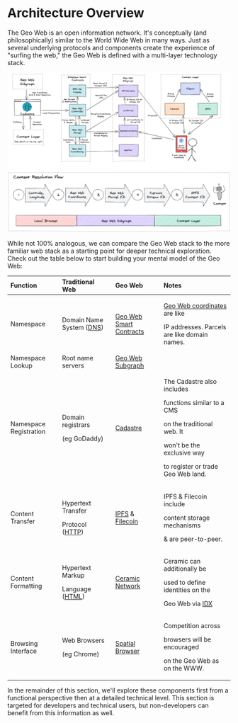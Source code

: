 # Architecture Overview

The Geo Web is an open information network. It's conceptually \(and philosophically\) similar to the World Wide Web in many ways. Just as several underlying protocols and components create the experience of "surfing the web," the Geo Web is defined with a multi-layer technology stack.

![High-level diagram of the Geo Web&apos;s core components and interfaces](../.gitbook/assets/geo-web-architecture-overview.png)

While not 100% analogous, we can compare the Geo Web stack to the more familiar web stack as a starting point for deeper technical exploration. Check out the table below to start building your mental model of the Geo Web:

<table>
  <thead>
    <tr>
      <th style="text-align:left">Function</th>
      <th style="text-align:left">Traditional Web</th>
      <th style="text-align:left">Geo Web</th>
      <th style="text-align:left">Notes</th>
    </tr>
  </thead>
  <tbody>
    <tr>
      <td style="text-align:left">Namespace</td>
      <td style="text-align:left">Domain Name System (<a href="https://en.wikipedia.org/wiki/Domain_Name_System">DNS</a>)</td>
      <td
      style="text-align:left"><a href="smart-contracts/">Geo Web Smart Contracts</a>
        </td>
        <td style="text-align:left">
          <p><a href="smart-contracts/geo-web-coordinates.md">Geo Web coordinates</a> are
            like</p>
          <p>IP addresses. Parcels are like domain names.</p>
        </td>
    </tr>
    <tr>
      <td style="text-align:left">Namespace Lookup</td>
      <td style="text-align:left">Root name servers</td>
      <td style="text-align:left"><a href="subgraph/">Geo Web Subgraph</a>
      </td>
      <td style="text-align:left"></td>
    </tr>
    <tr>
      <td style="text-align:left">Namespace Registration</td>
      <td style="text-align:left">
        <p>Domain registrars</p>
        <p>(eg GoDaddy)</p>
      </td>
      <td style="text-align:left"><a href="../concepts/cadastre-intro.md">Cadastre</a>
      </td>
      <td style="text-align:left">
        <p>The Cadastre also includes</p>
        <p>functions similar to a CMS</p>
        <p>on the traditional web. It</p>
        <p>won&apos;t be the exclusive way</p>
        <p>to register or trade Geo Web land.</p>
      </td>
    </tr>
    <tr>
      <td style="text-align:left">Content Transfer</td>
      <td style="text-align:left">
        <p>Hypertext Transfer</p>
        <p>Protocol (<a href="https://en.wikipedia.org/wiki/Hypertext_Transfer_Protocol">HTTP</a>)</p>
      </td>
      <td style="text-align:left"><a href="https://ipfs.io/">IPFS</a> &amp; <a href="https://filecoin.io/">Filecoin</a>
      </td>
      <td style="text-align:left">
        <p>IPFS &amp; Filecoin include</p>
        <p>content storage mechanisms</p>
        <p>&amp; are peer-to-peer.</p>
      </td>
    </tr>
    <tr>
      <td style="text-align:left">Content Formatting</td>
      <td style="text-align:left">
        <p>Hypertext Markup</p>
        <p>Language (<a href="https://en.wikipedia.org/wiki/HTML">HTML</a>)</p>
      </td>
      <td style="text-align:left"><a href="https://www.ceramic.network/">Ceramic Network</a>
      </td>
      <td style="text-align:left">
        <p>Ceramic can additionally be</p>
        <p>used to define identities on the</p>
        <p>Geo Web via <a href="https://idx.xyz/">IDX</a>
        </p>
      </td>
    </tr>
    <tr>
      <td style="text-align:left">Browsing Interface</td>
      <td style="text-align:left">
        <p>Web Browsers</p>
        <p>(eg Chrome)</p>
      </td>
      <td style="text-align:left"><a href="../concepts/spatial-browsing.md">Spatial Browser</a>
      </td>
      <td style="text-align:left">
        <p>Competition across</p>
        <p>browsers will be encouraged</p>
        <p>on the Geo Web as on the WWW.</p>
      </td>
    </tr>
  </tbody>
</table>

In the remainder of this section, we'll explore these components first from a functional perspective then at a detailed technical level. This section is targeted for developers and technical users, but non-developers can benefit from this information as well.